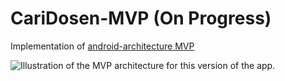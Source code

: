# CariDosen-MVP (On Progress)

Implementation of [android-architecture MVP](https://github.com/googlesamples/android-architecture/tree/todo-mvp)



<img src="https://github.com/googlesamples/android-architecture/wiki/images/mvp.png" alt="Illustration of the MVP architecture for this version of the app."/>


